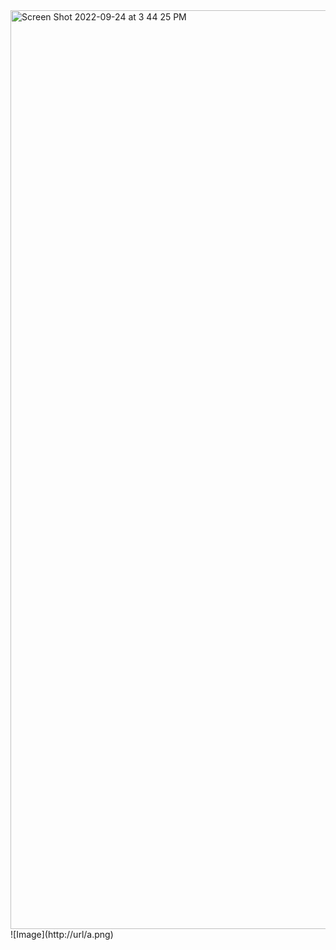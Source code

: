 <img width="1470" alt="Screen Shot 2022-09-24 at 3 44 25 PM" src="https://user-images.githubusercontent.com/114315303/192121348-6b0bd5ee-e782-471a-a6f1-eb4ad255fc81.png">
![Image](http://url/a.png)
